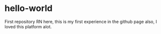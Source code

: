 # hello-world
First repository
RN here, this is my first experience in the github page also, I loved this platform alot.

